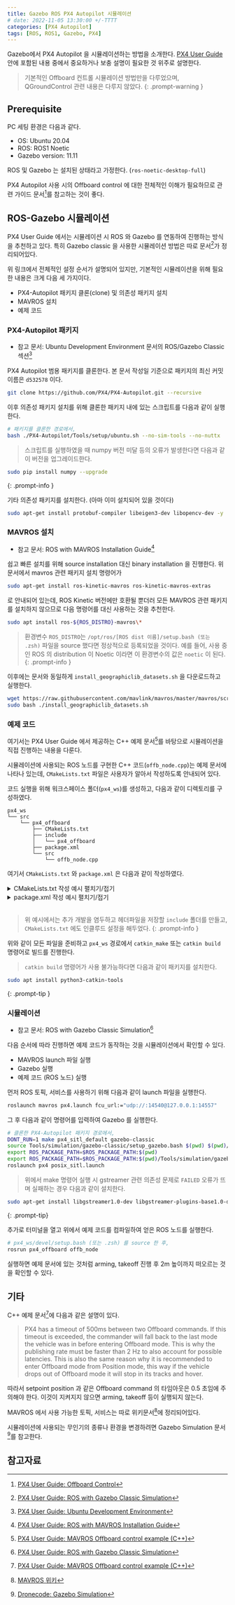 ```yaml
---
title: Gazebo ROS PX4 Autopilot 시뮬레이션
# date: 2022-11-05 13:30:00 +/-TTTT
categories: [PX4 Autopilot]
tags: [ROS, ROS1, Gazebo, PX4]
---
```


Gazebo에서 PX4 Autopilot 을 시뮬레이션하는 방법을 소개한다.
[PX4 User Guide](https://docs.px4.io/main/en/) 안에 포함된 내용 중에서 중요하거나 보충 설명이 필요한 것 위주로 설명한다.

> 기본적인 Offboard 컨트롤 시뮬레이션 방법만을 다루었으며, QGroundControl 관련 내용은 다루지 않았다.
{: .prompt-warning }

## Prerequisite
PC 세팅 환경은 다음과 같다.

* OS: Ubuntu 20.04
* ROS: ROS1 Noetic
* Gazebo version: 11.11

ROS 및 Gazebo 는 설치된 상태라고 가정한다. (```ros-noetic-desktop-full```)

PX4 Autopilot 사용 시의 Offboard control 에 대한 전체적인 이해가 필요하므로 관련 가이드 문서[^offboard-control-guide]를 참고하는 것이 좋다.

## ROS-Gazebo 시뮬레이션
PX4 User Guide 에서는 시뮬레이션 시 ROS 와 Gazebo 를 연동하여 진행하는 방식을 추천하고 있다.
특히 Gazebo classic 을 사용한 시뮬레이션 방법은 따로 문서[^gazebo-classic-sim]가 정리되어있다.

위 링크에서 전체적인 설정 순서가 설명되어 있지만, 기본적인 시뮬레이션을 위해 필요한 내용은 크게 다음 세 가지이다.

* PX4-Autopilot 패키지 클론(clone) 및 의존성 패키지 설치
* MAVROS 설치
* 예제 코드

### PX4-Autopilot 패키지
* 참고 문서: Ubuntu Development Environment 문서의 ROS/Gazebo Classic 섹션[^ubuntu-ros-gazebo]

PX4 Autopilot 범용 패키지를 클론한다. 본 문서 작성일 기준으로 패키지의 최신 커밋 이름은 ```d532578``` 이다.

```bash
git clone https://github.com/PX4/PX4-Autopilot.git --recursive
```

이후 의존성 패키지 설치를 위해 클론한 패키지 내에 있는 스크립트를 다음과 같이 실행한다.

```bash
# 패키지를 클론한 경로에서,
bash ./PX4-Autopilot/Tools/setup/ubuntu.sh --no-sim-tools --no-nuttx
```
> 스크립트를 실행하였을 때 numpy 버전 미달 등의 오류가 발생한다면 다음과 같이 버전을 업그레이드한다.
```bash
sudo pip install numpy --upgrade
```
{: .prompt-info }

기타 의존성 패키지를 설치한다. (아마 이미 설치되어 있을 것이다)

```bash
sudo apt-get install protobuf-compiler libeigen3-dev libopencv-dev -y
```

### MAVROS 설치
* 참고 문서: ROS with MAVROS Installation Guide[^mavros-guide]

쉽고 빠른 설치를 위해 source installation 대신 binary installation 을 진행한다.
위 문서에서 mavros 관련 패키지 설치 명령어가

```bash
sudo apt-get install ros-kinetic-mavros ros-kinetic-mavros-extras
```

로 안내되어 있는데, ROS Kinetic 버전에만 호환될 뿐더러 모든 MAVROS 관련 패키지를 설치하지 않으므로 다음 명령어를 대신 사용하는 것을 추천한다.

```bash
sudo apt install ros-${ROS_DISTRO}-mavros\*
```

> 환경변수 ```ROS_DISTRO```는 ```/opt/ros/[ROS dist 이름]/setup.bash (또는 .zsh)``` 파일을 source 했다면 정상적으로 등록되었을 것이다. 예를 들어, 사용 중인 ROS 의 distribution 이 Noetic 이라면 이 환경변수의 값은 ```noetic``` 이 된다.
{: .prompt-info }

이후에는 문서와 동일하게 ```install_geographiclib_datasets.sh``` 을 다운로드하고 실행한다.

```bash
wget https://raw.githubusercontent.com/mavlink/mavros/master/mavros/scripts/install_geographiclib_datasets.sh
sudo bash ./install_geographiclib_datasets.sh
```

### 예제 코드
여기서는 PX4 User Guide 에서 제공하는 C++ 예제 문서[^cpp-example]를 바탕으로 시뮬레이션을 직접 진행하는 내용을 다룬다.

시뮬레이션에 사용되는 ROS 노드를 구현한 C++ 코드(```offb_node.cpp```)는 예제 문서에 나타나 있는데, ```CMakeLists.txt``` 파일은 사용자가 알아서 작성하도록 안내되어 있다.

코드 실행을 위해 워크스페이스 폴더(```px4_ws```)를 생성하고, 다음과 같이 디렉토리를 구성하였다.

```
px4_ws
└── src
    └── px4_offboard
        ├── CMakeLists.txt
        ├── include
        │   └── px4_offboard
        ├── package.xml
        └── src
            └── offb_node.cpp
```

여기서 ```CMakeLists.txt``` 와 ```package.xml``` 은 다음과 같이 작성하였다.

<details>
<summary>CMakeLists.txt 작성 예시 펼치기/접기</summary>

{% highlight cmake %}

cmake_minimum_required(VERSION 3.0.0)
project(px4_offboard)

## Use C++14
if(NOT CMAKE_CXX_STANDARD)
    set(CMAKE_CXX_STANDARD 14)
endif()
if(NOT CMAKE_BUILD_TYPE)
    set(CMAKE_BUILD_TYPE "Release")
endif()

## By adding -Wall and -Werror, the compiler does not ignore warnings anymore,
## enforcing cleaner code.
add_definitions(-Wall -Werror)

## Find catkin macros and libraries
find_package(catkin REQUIRED COMPONENTS
    roscpp
    std_msgs
    sensor_msgs
    geometry_msgs
    joint_state_controller
    robot_state_publisher

    mavros_msgs
)

## Find system libraries
find_package(Eigen3 REQUIRED)
find_package(Boost REQUIRED)

## catkin specific configuration
catkin_package(
    INCLUDE_DIRS include ${EIGEN3_INCLUDE_DIR}
    CATKIN_DEPENDS roscpp std_msgs sensor_msgs geometry_msgs mavros_msgs
)

## Specify additional locations of header files
include_directories(
    include
    ${catkin_INCLUDE_DIRS}
    ${EIGEN3_INCLUDE_DIRS}
    ${Boost_INCLUDE_DIRS}
)

## Libraries, executables
# add_library(${PROJECT_NAME} ~~)
# target_link_libraries(${PROJECT_NAME} ${catkin_LIBRARIES})
# add_dependencies(${PROJECT_NAME} ${catkin_EXPORTED_TARGETS})

add_executable(offb_node src/offb_node.cpp)
target_link_libraries(offb_node ${catkin_LIBRARIES})
add_dependencies(offb_node ${catkin_EXPORTED_TARGETS})

{% endhighlight %}

</details>

<details>
<summary>package.xml 작성 예시 펼치기/접기</summary>

{% highlight xml %}

<?xml version="1.0"?>
<package format="2">
    <name>px4_offboard</name>
    <version>1.0.0</version>
    <description>px4 offboard control</description>
    <maintainer email="physism@gmail.com">Sang Su Lee</maintainer>
    <license>None</license>
    <author email="physism@gmail.com">Sang Su Lee</author>

    <buildtool_depend>catkin</buildtool_depend>

    <build_depend>eigen</build_depend>
    <build_depend>boost</build_depend>

    <build_depend>roscpp</build_depend>
    <build_depend>std_msgs</build_depend>
    <build_depend>sensor_msgs</build_depend>
    <build_depend>geometry_msgs</build_depend>
    <build_depend>joint_state_controller</build_depend>
    <build_depend>robot_state_publisher</build_depend>
    <build_depend>mavros_msgs</build_depend>

    <exec_depend>roscpp</exec_depend>
    <exec_depend>std_msgs</exec_depend>
    <exec_depend>sensor_msgs</exec_depend>
    <exec_depend>geometry_msgs</exec_depend>
    <exec_depend>joint_state_controller</exec_depend>
    <exec_depend>robot_state_publisher</exec_depend>
    <exec_depend>mavros_msgs</exec_depend>
</package>

{% endhighlight %}

</details>

<br>

> 위 예시에서는 추가 개발을 염두하고 헤더파일을 저장할 ```include``` 폴더를 만들고, ```CMakeLists.txt``` 에도 인클루드 설정을 해두었다.
{: .prompt-info }

위와 같이 모든 파일을 준비하고 ```px4_ws``` 경로에서 ```catkin_make``` 또는 ```catkin build``` 명령어로 빌드를 진행한다.

> ```catkin build``` 명령어가 사용 불가능하다면 다음과 같이 패키지를 설치한다.
```bash
sudo apt install python3-catkin-tools
```
{: .prompt-tip }

### 시뮬레이션
* 참고 문서: ROS with Gazebo Classic Simulation[^simulation]

다음 순서에 따라 진행하면 예제 코드가 동작하는 것을 시뮬레이션에서 확인할 수 있다.

* MAVROS launch 파일 실행
* Gazebo 실행
* 예제 코드 (ROS 노드) 실행

먼저 ROS 토픽, 서비스를 사용하기 위해 다음과 같이 launch 파일을 실행한다.

```bash
roslaunch mavros px4.launch fcu_url:="udp://:14540@127.0.0.1:14557"
```

그 후 다음과 같이 명령어를 입력하여 Gazebo 를 실행한다.

```bash
# 클론한 PX4-Autopilot 패키지 경로에서,
DONT_RUN=1 make px4_sitl_default gazebo-classic
source Tools/simulation/gazebo-classic/setup_gazebo.bash $(pwd) $(pwd)/build/px4_sitl_default
export ROS_PACKAGE_PATH=$ROS_PACKAGE_PATH:$(pwd)
export ROS_PACKAGE_PATH=$ROS_PACKAGE_PATH:$(pwd)/Tools/simulation/gazebo-classic/sitl_gazebo-classic
roslaunch px4 posix_sitl.launch
```

> 위에서 make 명령어 실행 시 gstreamer 관련 의존성 문제로 ```FAILED``` 오류가 뜨며 실패하는 경우 다음과 같이 설치한다.
```bash
sudo apt-get install libgstreamer1.0-dev libgstreamer-plugins-base1.0-dev
```
{: .prompt-tip}

추가로 터미널을 열고 위에서 예제 코드를 컴파일하여 얻은 ROS 노드를 실행한다.

```bash
# px4_ws/devel/setup.bash (또는 .zsh) 를 source 한 후,
rosrun px4_offboard offb_node
```

실행하면 예제 문서에 있는 것처럼 arming, takeoff 진행 후 2m 높이까지 떠오르는 것을 확인할 수 있다.

## 기타
C++ 예제 문서[^cpp-example]에 다음과 같은 설명이 있다.

> PX4 has a timeout of 500ms between two Offboard commands. If this timeout is exceeded, the commander will fall back to the last mode the vehicle was in before entering Offboard mode. This is why the publishing rate must be faster than 2 Hz to also account for possible latencies. This is also the same reason why it is recommended to enter Offboard mode from Position mode, this way if the vehicle drops out of Offboard mode it will stop in its tracks and hover.

따라서 setpoint position 과 같은 Offboard command 의 타임아웃은 0.5 초임에 주의해야 한다. 이것이 지켜지지 않으면 arming, takeoff 등이 실행되지 않는다.

MAVROS 에서 사용 가능한 토픽, 서비스는 따로 위키문서[^mavros-wiki]에 정리되어있다.

시뮬레이션에 사용되는 무인기의 종류나 환경을 변경하려면 Gazebo Simulation 문서[^gazebo-sim-detailed]를 참고한다.

## 참고자료
[^offboard-control-guide]: [PX4 User Guide: Offboard Control](https://docs.px4.io/main/en/ros/offboard_control.html)
[^gazebo-classic-sim]: [PX4 User Guide: ROS with Gazebo Classic Simulation](https://docs.px4.io/main/en/simulation/ros_interface.html)
[^ubuntu-ros-gazebo]: [PX4 User Guide: Ubuntu Development Environment](https://docs.px4.io/main/en/dev_setup/dev_env_linux_ubuntu.html#ros-gazebo-classic)
[^mavros-guide]: [PX4 User Guide: ROS with MAVROS Installation Guide](https://docs.px4.io/main/en/ros/mavros_installation.html)
[^cpp-example]: [PX4 User Guide: MAVROS Offboard control example (C++)](https://docs.px4.io/main/en/ros/mavros_offboard_cpp.html)
[^simulation]: [PX4 User Guide: ROS with Gazebo Classic Simulation](https://docs.px4.io/main/en/simulation/ros_interface.html)
[^mavros-wiki]: [MAVROS 위키](http://wiki.ros.org/mavros)
[^gazebo-sim-detailed]: [Dronecode: Gazebo Simulation](https://dev.px4.io/v1.10_noredirect/en/simulation/gazebo.html)